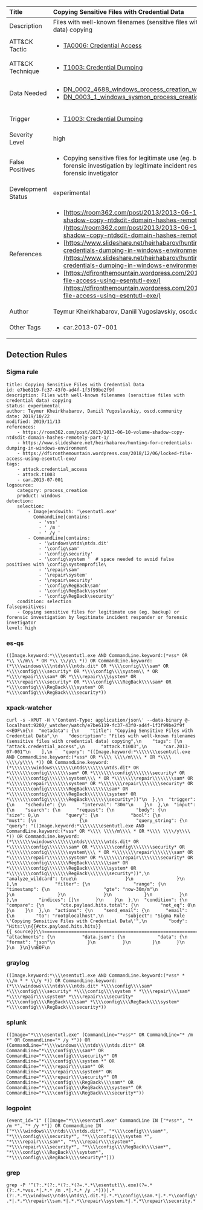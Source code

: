 | Title                | Copying Sensitive Files with Credential Data                                                                                                                                                 |
|:---------------------|:------------------------------------------------------------------------------------------------------------------------------------------------------------|
| Description          | Files with well-known filenames (sensitive files with credential data) copying                                                                                                                                           |
| ATT&amp;CK Tactic    |  <ul><li>[TA0006: Credential Access](https://attack.mitre.org/tactics/TA0006)</li></ul>  |
| ATT&amp;CK Technique | <ul><li>[T1003: Credential Dumping](https://attack.mitre.org/techniques/T1003)</li></ul>  |
| Data Needed          | <ul><li>[DN_0002_4688_windows_process_creation_with_commandline](../Data_Needed/DN_0002_4688_windows_process_creation_with_commandline.md)</li><li>[DN_0003_1_windows_sysmon_process_creation](../Data_Needed/DN_0003_1_windows_sysmon_process_creation.md)</li></ul>  |
| Trigger              | <ul><li>[T1003: Credential Dumping](../Triggers/T1003.md)</li></ul>  |
| Severity Level       | high |
| False Positives      | <ul><li>Copying sensitive files for legitimate use (eg. backup) or forensic investigation by legitimate incident responder or forensic invetigator</li></ul>  |
| Development Status   | experimental |
| References           | <ul><li>[https://room362.com/post/2013/2013-06-10-volume-shadow-copy-ntdsdit-domain-hashes-remotely-part-1/](https://room362.com/post/2013/2013-06-10-volume-shadow-copy-ntdsdit-domain-hashes-remotely-part-1/)</li><li>[https://www.slideshare.net/heirhabarov/hunting-for-credentials-dumping-in-windows-environment](https://www.slideshare.net/heirhabarov/hunting-for-credentials-dumping-in-windows-environment)</li><li>[https://dfironthemountain.wordpress.com/2018/12/06/locked-file-access-using-esentutl-exe/](https://dfironthemountain.wordpress.com/2018/12/06/locked-file-access-using-esentutl-exe/)</li></ul>  |
| Author               | Teymur Kheirkhabarov, Daniil Yugoslavskiy, oscd.community |
| Other Tags           | <ul><li>car.2013-07-001</li></ul> | 

## Detection Rules

### Sigma rule

```
title: Copying Sensitive Files with Credential Data
id: e7be6119-fc37-43f0-ad4f-1f3f99be2f9f
description: Files with well-known filenames (sensitive files with credential data) copying
status: experimental
author: Teymur Kheirkhabarov, Daniil Yugoslavskiy, oscd.community
date: 2019/10/22
modified: 2019/11/13
references:
    - https://room362.com/post/2013/2013-06-10-volume-shadow-copy-ntdsdit-domain-hashes-remotely-part-1/
    - https://www.slideshare.net/heirhabarov/hunting-for-credentials-dumping-in-windows-environment
    - https://dfironthemountain.wordpress.com/2018/12/06/locked-file-access-using-esentutl-exe/
tags:
    - attack.credential_access
    - attack.t1003
    - car.2013-07-001
logsource:
    category: process_creation
    product: windows
detection:
    selection:
        - Image|endswith: '\esentutl.exe'
          CommandLine|contains:
            - 'vss'
            - ' /m '
            - ' /y '
        - CommandLine|contains:
            - '\windows\ntds\ntds.dit'
            - '\config\sam'
            - '\config\security'
            - '\config\system '  # space needed to avoid false positives with \config\systemprofile\
            - '\repair\sam'
            - '\repair\system'
            - '\repair\security'
            - '\config\RegBack\sam'
            - '\config\RegBack\system'
            - '\config\RegBack\security'
    condition: selection
falsepositives:
    - Copying sensitive files for legitimate use (eg. backup) or forensic investigation by legitimate incident responder or forensic invetigator
level: high

```





### es-qs
    
```
((Image.keyword:*\\\\esentutl.exe AND CommandLine.keyword:(*vss* OR *\\ \\/m\\ * OR *\\ \\/y\\ *)) OR CommandLine.keyword:(*\\\\windows\\\\ntds\\\\ntds.dit* OR *\\\\config\\\\sam* OR *\\\\config\\\\security* OR *\\\\config\\\\system\\ * OR *\\\\repair\\\\sam* OR *\\\\repair\\\\system* OR *\\\\repair\\\\security* OR *\\\\config\\\\RegBack\\\\sam* OR *\\\\config\\\\RegBack\\\\system* OR *\\\\config\\\\RegBack\\\\security*))
```


### xpack-watcher
    
```
curl -s -XPUT -H \'Content-Type: application/json\' --data-binary @- localhost:9200/_watcher/watch/e7be6119-fc37-43f0-ad4f-1f3f99be2f9f <<EOF\n{\n  "metadata": {\n    "title": "Copying Sensitive Files with Credential Data",\n    "description": "Files with well-known filenames (sensitive files with credential data) copying",\n    "tags": [\n      "attack.credential_access",\n      "attack.t1003",\n      "car.2013-07-001"\n    ],\n    "query": "((Image.keyword:*\\\\\\\\esentutl.exe AND CommandLine.keyword:(*vss* OR *\\\\ \\\\/m\\\\ * OR *\\\\ \\\\/y\\\\ *)) OR CommandLine.keyword:(*\\\\\\\\windows\\\\\\\\ntds\\\\\\\\ntds.dit* OR *\\\\\\\\config\\\\\\\\sam* OR *\\\\\\\\config\\\\\\\\security* OR *\\\\\\\\config\\\\\\\\system\\\\ * OR *\\\\\\\\repair\\\\\\\\sam* OR *\\\\\\\\repair\\\\\\\\system* OR *\\\\\\\\repair\\\\\\\\security* OR *\\\\\\\\config\\\\\\\\RegBack\\\\\\\\sam* OR *\\\\\\\\config\\\\\\\\RegBack\\\\\\\\system* OR *\\\\\\\\config\\\\\\\\RegBack\\\\\\\\security*))"\n  },\n  "trigger": {\n    "schedule": {\n      "interval": "30m"\n    }\n  },\n  "input": {\n    "search": {\n      "request": {\n        "body": {\n          "size": 0,\n          "query": {\n            "bool": {\n              "must": [\n                {\n                  "query_string": {\n                    "query": "((Image.keyword:*\\\\\\\\esentutl.exe AND CommandLine.keyword:(*vss* OR *\\\\ \\\\/m\\\\ * OR *\\\\ \\\\/y\\\\ *)) OR CommandLine.keyword:(*\\\\\\\\windows\\\\\\\\ntds\\\\\\\\ntds.dit* OR *\\\\\\\\config\\\\\\\\sam* OR *\\\\\\\\config\\\\\\\\security* OR *\\\\\\\\config\\\\\\\\system\\\\ * OR *\\\\\\\\repair\\\\\\\\sam* OR *\\\\\\\\repair\\\\\\\\system* OR *\\\\\\\\repair\\\\\\\\security* OR *\\\\\\\\config\\\\\\\\RegBack\\\\\\\\sam* OR *\\\\\\\\config\\\\\\\\RegBack\\\\\\\\system* OR *\\\\\\\\config\\\\\\\\RegBack\\\\\\\\security*))",\n                    "analyze_wildcard": true\n                  }\n                }\n              ],\n              "filter": {\n                "range": {\n                  "timestamp": {\n                    "gte": "now-30m/m"\n                  }\n                }\n              }\n            }\n          }\n        },\n        "indices": []\n      }\n    }\n  },\n  "condition": {\n    "compare": {\n      "ctx.payload.hits.total": {\n        "not_eq": 0\n      }\n    }\n  },\n  "actions": {\n    "send_email": {\n      "email": {\n        "to": "root@localhost",\n        "subject": "Sigma Rule \'Copying Sensitive Files with Credential Data\'",\n        "body": "Hits:\\n{{#ctx.payload.hits.hits}}{{_source}}\\n================================================================================\\n{{/ctx.payload.hits.hits}}",\n        "attachments": {\n          "data.json": {\n            "data": {\n              "format": "json"\n            }\n          }\n        }\n      }\n    }\n  }\n}\nEOF\n
```


### graylog
    
```
((Image.keyword:*\\\\esentutl.exe AND CommandLine.keyword:(*vss* * \\/m * * \\/y *)) OR CommandLine.keyword:(*\\\\windows\\\\ntds\\\\ntds.dit* *\\\\config\\\\sam* *\\\\config\\\\security* *\\\\config\\\\system * *\\\\repair\\\\sam* *\\\\repair\\\\system* *\\\\repair\\\\security* *\\\\config\\\\RegBack\\\\sam* *\\\\config\\\\RegBack\\\\system* *\\\\config\\\\RegBack\\\\security*))
```


### splunk
    
```
((Image="*\\\\esentutl.exe" (CommandLine="*vss*" OR CommandLine="* /m *" OR CommandLine="* /y *")) OR (CommandLine="*\\\\windows\\\\ntds\\\\ntds.dit*" OR CommandLine="*\\\\config\\\\sam*" OR CommandLine="*\\\\config\\\\security*" OR CommandLine="*\\\\config\\\\system *" OR CommandLine="*\\\\repair\\\\sam*" OR CommandLine="*\\\\repair\\\\system*" OR CommandLine="*\\\\repair\\\\security*" OR CommandLine="*\\\\config\\\\RegBack\\\\sam*" OR CommandLine="*\\\\config\\\\RegBack\\\\system*" OR CommandLine="*\\\\config\\\\RegBack\\\\security*"))
```


### logpoint
    
```
(event_id="1" ((Image="*\\\\esentutl.exe" CommandLine IN ["*vss*", "* /m *", "* /y *"]) OR CommandLine IN ["*\\\\windows\\\\ntds\\\\ntds.dit*", "*\\\\config\\\\sam*", "*\\\\config\\\\security*", "*\\\\config\\\\system *", "*\\\\repair\\\\sam*", "*\\\\repair\\\\system*", "*\\\\repair\\\\security*", "*\\\\config\\\\RegBack\\\\sam*", "*\\\\config\\\\RegBack\\\\system*", "*\\\\config\\\\RegBack\\\\security*"]))
```


### grep
    
```
grep -P '^(?:.*(?:.*(?:.*(?=.*.*\\esentutl\\.exe)(?=.*(?:.*.*vss.*|.*.* /m .*|.*.* /y .*)))|.*(?:.*.*\\windows\\ntds\\ntds\\.dit.*|.*.*\\config\\sam.*|.*.*\\config\\security.*|.*.*\\config\\system .*|.*.*\\repair\\sam.*|.*.*\\repair\\system.*|.*.*\\repair\\security.*|.*.*\\config\\RegBack\\sam.*|.*.*\\config\\RegBack\\system.*|.*.*\\config\\RegBack\\security.*)))'
```



